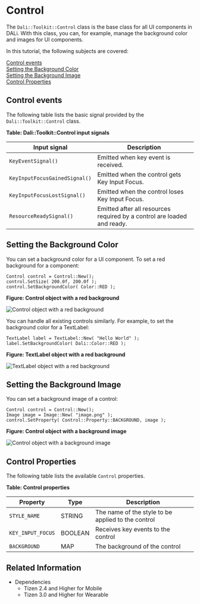 # Control


The `Dali::Toolkit::Control` class is the base class for all UI components in DALi. With this class, you can, for example, manage the background color and images for UI components.

In this tutorial, the following subjects are covered:

[Control events](#1)<br>
[Setting the Background Color](#2)<br>
[Setting the Background Image](#3)<br>
[Control Properties](#4)<br>

<a name="1"></a>
## Control events

The following table lists the basic signal provided by the `Dali::Toolkit::Control` class.

**Table: Dali::Toolkit::Control input signals**

| Input signal        | Description                                 |
|---------------------|---------------------------------------------|
| `KeyEventSignal()`  | Emitted when key event is received.         |
| `KeyInputFocusGainedSignal()` | Emitted when the control gets Key Input Focus.  |
| `KeyInputFocusLostSignal()`  | Emitted when the control loses Key Input Focus.  |
| `ResourceReadySignal()`  | Emitted after all resources required by a control are loaded and ready.  |

<a name="2"></a>
## Setting the Background Color

You can set a background color for a UI component. To set a red background for a component:

```
Control control = Control::New();
control.SetSize( 200.0f, 200.0f );
control.SetBackgroundColor( Color::RED );
```

**Figure: Control object with a red background**

![Control object with a red background](./media/background_control_color.png)

You can handle all existing controls similarly. For example, to set the background color for a TextLabel:

```
TextLabel label = TextLabel::New( "Hello World" );
label.SetBackgroundColor( Dali::Color::RED );
```

**Figure: TextLabel object with a red background**

![TextLabel object with a red background](./media/background_textlabel.png)

<a name="3"></a>
## Setting the Background Image

You can set a background image of a control:

```
Control control = Control::New();
Image image = Image::New( "image.png" );
control.SetProperty( Control::Property::BACKGROUND, image );
```

**Figure: Control object with a background image**

![Control object with a background image](./media/background_image.png)

<a name="4"></a>
## Control Properties

The following table lists the available `Control` properties.

**Table: Control properties**

| Property          | Type    | Description                              |
|-------------------|---------|------------------------------------------|
| `STYLE_NAME`      | STRING  | The name of the style to be applied to the control |
| `KEY_INPUT_FOCUS` | BOOLEAN | Receives key events to the control       |
| `BACKGROUND`      | MAP     | The background of the control            |


## Related Information
- Dependencies
  - Tizen 2.4 and Higher for Mobile
  - Tizen 3.0 and Higher for Wearable

